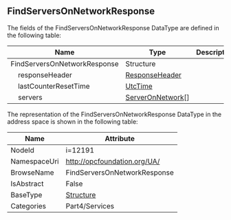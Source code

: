 <!-- datatype -->
## FindServersOnNetworkResponse
  
<!-- end of description -->
The fields of the FindServersOnNetworkResponse DataType are defined in the following table:  

|Name|Type|Description|
|---|---|---|
|FindServersOnNetworkResponse|Structure||
|&nbsp;&nbsp;&nbsp;&nbsp;responseHeader|[ResponseHeader](../../../Part4/Services/ResponseHeader/readme.md)||
|&nbsp;&nbsp;&nbsp;&nbsp;lastCounterResetTime|[UtcTime](../../../Part3/DataTypes/UtcTime/readme.md)||
|&nbsp;&nbsp;&nbsp;&nbsp;servers|[ServerOnNetwork](../../../Part4/DataTypes/ServerOnNetwork/readme.md)[]||

The representation of the FindServersOnNetworkResponse DataType in the address space is shown in the following table:  

|Name|Attribute|
|---|---|
|NodeId|i=12191|
|NamespaceUri|http://opcfoundation.org/UA/|
|BrowseName|FindServersOnNetworkResponse|
|IsAbstract|False|
|BaseType|[Structure](../../../Part3/DataTypes/Structure/readme.md)|
|Categories|Part4/Services|

